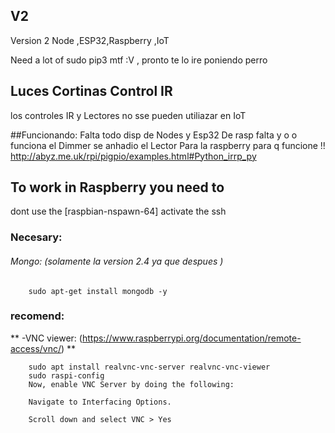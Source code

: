 ## V2
Version 2 Node ,ESP32,Raspberry ,IoT 

Need a lot of sudo pip3 mtf :V , pronto te lo ire poniendo perro 

## Luces Cortinas Control IR
los controles IR y Lectores no sse pueden utiliazar en IoT

##Funcionando:
Falta todo disp de Nodes y Esp32 
De rasp falta y o o funciona el Dimmer 
se anhadio el Lector Para la raspberry para q funcione !! 
http://abyz.me.uk/rpi/pigpio/examples.html#Python_irrp_py


## To work in Raspberry you need to
dont use the [raspbian-nspawn-64] 
activate the ssh
### Necesary: 
###### Mongo: (solamente la version 2.4 ya que despues )
        sudo apt-get install mongodb -y  

    
### recomend: 
** -VNC viewer: (https://www.raspberrypi.org/documentation/remote-access/vnc/) ** 

        sudo apt install realvnc-vnc-server realvnc-vnc-viewer
        sudo raspi-config
        Now, enable VNC Server by doing the following:

        Navigate to Interfacing Options.

        Scroll down and select VNC > Yes

